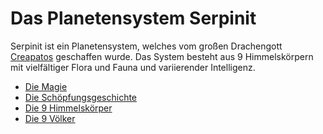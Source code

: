 # Das Planetensystem Serpinit

Serpinit ist ein Planetensystem, welches vom großen Drachengott [Creapatos](/content/Allgemein/Schoepfungsgeschichte.md#creapatos) geschaffen wurde.
Das System besteht aus 9 Himmelskörpern mit vielfältiger Flora und Fauna und variierender Intelligenz.

- [Die Magie](/content/Allgemein/Magie/index.md)
- [Die Schöpfungsgeschichte](/content/Allgemein/Schoepfungsgeschichte.md)
- [Die 9 Himmelskörper](/content/Himmelskoerper/index.md)
- [Die 9 Völker](/content/Voelker/index.md)